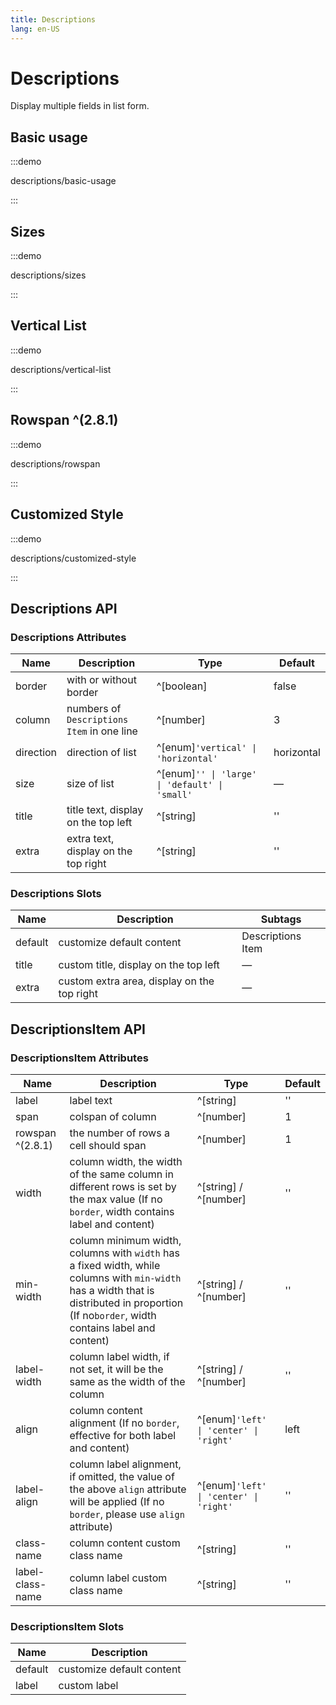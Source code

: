 ```yaml
---
title: Descriptions
lang: en-US
---
```


# Descriptions

Display multiple fields in list form.

## Basic usage

:::demo

descriptions/basic-usage

:::

## Sizes

:::demo

descriptions/sizes

:::

## Vertical List

:::demo

descriptions/vertical-list

:::

## Rowspan ^(2.8.1)

:::demo

descriptions/rowspan

:::

## Customized Style

:::demo

descriptions/customized-style

:::

## Descriptions API

### Descriptions Attributes

| Name      | Description                                | Type                                           | Default    |
| --------- | ------------------------------------------ | ---------------------------------------------- | ---------- |
| border    | with or without border                     | ^[boolean]                                     | false      |
| column    | numbers of `Descriptions Item` in one line | ^[number]                                      | 3          |
| direction | direction of list                          | ^[enum]`'vertical' \| 'horizontal'`            | horizontal |
| size      | size of list                               | ^[enum]`'' \| 'large' \| 'default' \| 'small'` | —          |
| title     | title text, display on the top left        | ^[string]                                      | ''         |
| extra     | extra text, display on the top right       | ^[string]                                      | ''         |

### Descriptions Slots

| Name    | Description                                 | Subtags           |
| ------- | ------------------------------------------- | ----------------- |
| default | customize default content                   | Descriptions Item |
| title   | custom title, display on the top left       | —                 |
| extra   | custom extra area, display on the top right | —                 |

## DescriptionsItem API

### DescriptionsItem Attributes

| Name             | Description                                                                                                                                                                                  | Type                                   | Default |
| ---------------- | -------------------------------------------------------------------------------------------------------------------------------------------------------------------------------------------- | -------------------------------------- | ------- |
| label            | label text                                                                                                                                                                                   | ^[string]                              | ''      |
| span             | colspan of column                                                                                                                                                                            | ^[number]                              | 1       |
| rowspan ^(2.8.1) | the number of rows a cell should span                                                                                                                                                        | ^[number]                              | 1       |
| width            | column width, the width of the same column in different rows is set by the max value (If no `border`, width contains label and content)                                                      | ^[string] / ^[number]                  | ''      |
| min-width        | column minimum width, columns with `width` has a fixed width, while columns with `min-width` has a width that is distributed in proportion (If no`border`, width contains label and content) | ^[string] / ^[number]                  | ''      |
| label-width      | column label width, if not set, it will be the same as the width of the column                                                                                                               | ^[string] / ^[number]                  | ''      |
| align            | column content alignment (If no `border`, effective for both label and content)                                                                                                              | ^[enum]`'left' \| 'center' \| 'right'` | left    |
| label-align      | column label alignment, if omitted, the value of the above `align` attribute will be applied (If no `border`, please use `align` attribute)                                                  | ^[enum]`'left' \| 'center' \| 'right'` | ''      |
| class-name       | column content custom class name                                                                                                                                                             | ^[string]                              | ''      |
| label-class-name | column label custom class name                                                                                                                                                               | ^[string]                              | ''      |

### DescriptionsItem Slots

| Name    | Description               |
| ------- | ------------------------- |
| default | customize default content |
| label   | custom label              |
